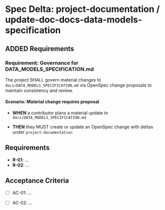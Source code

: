 # Spec Delta: project-documentation / update-doc-docs-data-models-specification

## ADDED Requirements

### Requirement: Governance for DATA_MODELS_SPECIFICATION.md

The project SHALL govern material changes to `docs/DATA_MODELS_SPECIFICATION.md` via OpenSpec change proposals to maintain consistency and review.

#### Scenario: Material change requires proposal

- **WHEN** a contributor plans a material update to `docs/DATA_MODELS_SPECIFICATION.md`

- **THEN** they MUST create or update an OpenSpec change with deltas under `project-documentation`

## Requirements

- **R-01**: ...
- **R-02**: ...


## Acceptance Criteria

- [ ] AC-01: ...
- [ ] AC-02: ...

